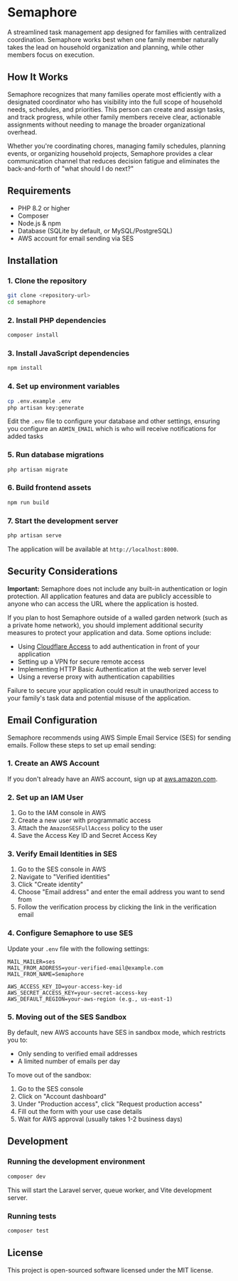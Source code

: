 # Semaphore

A streamlined task management app designed for families with centralized coordination. Semaphore works best when one family member naturally takes the lead on household organization and planning, while other members focus on execution.

## How It Works

Semaphore recognizes that many families operate most efficiently with a designated coordinator who has visibility into the full scope of household needs, schedules, and priorities. This person can create and assign tasks, and track progress, while other family members receive clear, actionable assignments without needing to manage the broader organizational overhead.

Whether you're coordinating chores, managing family schedules, planning events, or organizing household projects, Semaphore provides a clear communication channel that reduces decision fatigue and eliminates the back-and-forth of "what should I do next?"

## Requirements

- PHP 8.2 or higher
- Composer
- Node.js & npm
- Database (SQLite by default, or MySQL/PostgreSQL)
- AWS account for email sending via SES

## Installation

### 1. Clone the repository

```bash
git clone <repository-url>
cd semaphore
```

### 2. Install PHP dependencies

```bash
composer install
```

### 3. Install JavaScript dependencies

```bash
npm install
```

### 4. Set up environment variables

```bash
cp .env.example .env
php artisan key:generate
```

Edit the `.env` file to configure your database and other settings, ensuring you configure an `ADMIN_EMAIL` which is who will receive notifications for added tasks

### 5. Run database migrations

```bash
php artisan migrate
```

### 6. Build frontend assets

```bash
npm run build
```

### 7. Start the development server

```bash
php artisan serve
```

The application will be available at `http://localhost:8000`.

## Security Considerations

**Important:** Semaphore does not include any built-in authentication or login protection. All application features and data are publicly accessible to anyone who can access the URL where the application is hosted.

If you plan to host Semaphore outside of a walled garden network (such as a private home network), you should implement additional security measures to protect your application and data. Some options include:

- Using [Cloudflare Access](https://www.cloudflare.com/products/zero-trust/access/) to add authentication in front of your application
- Setting up a VPN for secure remote access
- Implementing HTTP Basic Authentication at the web server level
- Using a reverse proxy with authentication capabilities

Failure to secure your application could result in unauthorized access to your family's task data and potential misuse of the application.

## Email Configuration

Semaphore recommends using AWS Simple Email Service (SES) for sending emails. Follow these steps to set up email sending:

### 1. Create an AWS Account

If you don't already have an AWS account, sign up at [aws.amazon.com](https://aws.amazon.com/).

### 2. Set up an IAM User

1. Go to the IAM console in AWS
2. Create a new user with programmatic access
3. Attach the `AmazonSESFullAccess` policy to the user
4. Save the Access Key ID and Secret Access Key

### 3. Verify Email Identities in SES

1. Go to the SES console in AWS
2. Navigate to "Verified identities"
3. Click "Create identity"
4. Choose "Email address" and enter the email address you want to send from
5. Follow the verification process by clicking the link in the verification email

### 4. Configure Semaphore to use SES

Update your `.env` file with the following settings:

```
MAIL_MAILER=ses
MAIL_FROM_ADDRESS=your-verified-email@example.com
MAIL_FROM_NAME=Semaphore

AWS_ACCESS_KEY_ID=your-access-key-id
AWS_SECRET_ACCESS_KEY=your-secret-access-key
AWS_DEFAULT_REGION=your-aws-region (e.g., us-east-1)
```

### 5. Moving out of the SES Sandbox

By default, new AWS accounts have SES in sandbox mode, which restricts you to:

- Only sending to verified email addresses
- A limited number of emails per day

To move out of the sandbox:

1. Go to the SES console
2. Click on "Account dashboard"
3. Under "Production access", click "Request production access"
4. Fill out the form with your use case details
5. Wait for AWS approval (usually takes 1-2 business days)

## Development

### Running the development environment

```bash
composer dev
```

This will start the Laravel server, queue worker, and Vite development server.

### Running tests

```bash
composer test
```

## License

This project is open-sourced software licensed under the MIT license.
